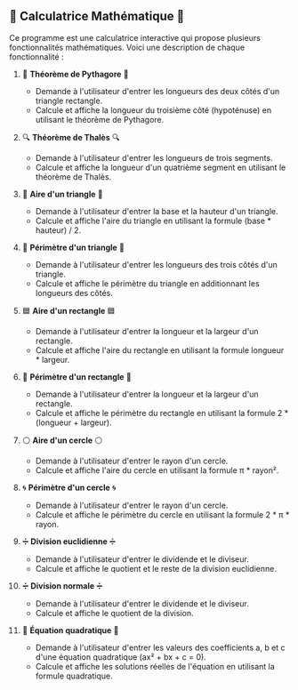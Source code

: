 ## 🧮 Calculatrice Mathématique 📐

Ce programme est une calculatrice interactive qui propose plusieurs fonctionnalités mathématiques. Voici une description de chaque fonctionnalité :

1. 📐 **Théorème de Pythagore** 📐
   - Demande à l'utilisateur d'entrer les longueurs des deux côtés d'un triangle rectangle.
   - Calcule et affiche la longueur du troisième côté (hypoténuse) en utilisant le théorème de Pythagore.

2. 🔍 **Théorème de Thalès** 🔍
   - Demande à l'utilisateur d'entrer les longueurs de trois segments.
   - Calcule et affiche la longueur d'un quatrième segment en utilisant le théorème de Thalès.

3. 📏 **Aire d'un triangle** 📏
   - Demande à l'utilisateur d'entrer la base et la hauteur d'un triangle.
   - Calcule et affiche l'aire du triangle en utilisant la formule (base * hauteur) / 2.

4. 🧱 **Périmètre d'un triangle** 🧱
   - Demande à l'utilisateur d'entrer les longueurs des trois côtés d'un triangle.
   - Calcule et affiche le périmètre du triangle en additionnant les longueurs des côtés.

5. 🟦 **Aire d'un rectangle** 🟦
   - Demande à l'utilisateur d'entrer la longueur et la largeur d'un rectangle.
   - Calcule et affiche l'aire du rectangle en utilisant la formule longueur * largeur.

6. 🧊 **Périmètre d'un rectangle** 🧊
   - Demande à l'utilisateur d'entrer la longueur et la largeur d'un rectangle.
   - Calcule et affiche le périmètre du rectangle en utilisant la formule 2 * (longueur + largeur).

7. ⚪️ **Aire d'un cercle** ⚪️
   - Demande à l'utilisateur d'entrer le rayon d'un cercle.
   - Calcule et affiche l'aire du cercle en utilisant la formule π * rayon².

8. 🌀 **Périmètre d'un cercle** 🌀
   - Demande à l'utilisateur d'entrer le rayon d'un cercle.
   - Calcule et affiche le périmètre du cercle en utilisant la formule 2 * π * rayon.

9. ➗ **Division euclidienne** ➗
   - Demande à l'utilisateur d'entrer le dividende et le diviseur.
   - Calcule et affiche le quotient et le reste de la division euclidienne.

10. ➗ **Division normale** ➗
    - Demande à l'utilisateur d'entrer le dividende et le diviseur.
    - Calcule et affiche le quotient de la division.

11. 🔣 **Équation quadratique** 🔣
    - Demande à l'utilisateur d'entrer les valeurs des coefficients a, b et c d'une équation quadratique (ax² + bx + c = 0).
    - Calcule et affiche les solutions réelles de l'équation en utilisant la formule quadratique.
